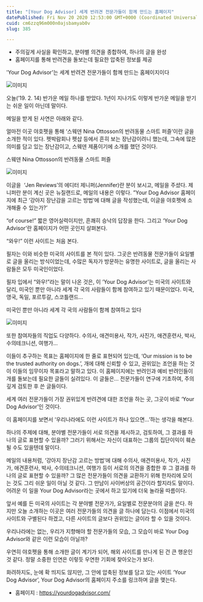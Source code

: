 ```yaml
---
title: "[Your Dog Advisor] 세계 반려견 전문가들이 함께 만드는 홈페이지"
datePublished: Fri Nov 20 2020 12:53:00 GMT+0000 (Coordinated Universal Time)
cuid: cm6zzq96m000n0ajsbamyab0v
slug: 385

---
```



- 주의깊게 사실을 확인하고, 분야별 의견을 종합하여, 하나의 글을 완성
- 홈페이지를 통해 반려견을 돌보는데 필요한 압축된 정보를 제공

'Your Dog Advisor'는 세계 반려견 전문가들이 함께 만드는 홈페이지이다

![이미지](https://cdn.hashnode.com/res/hashnode/image/upload/v1739248626124/239fc5f5-fe5e-40ae-9f0c-4def1114bfab.jpeg)

오늘(’19. 2. 14) 반가운 메일 하나를 받았다. 1년이 지나가도 이렇게 반가운 메일을 받기는 쉬운 일이 아닌데 말이다.

메일을 받게 된 사연은 아래와 같다.

얼마전 이곳 야호펫을 통해 ‘스웨덴 Nina Ottosson의 반려동물 스마트 퍼즐’이란 글을 소개한 적이 있다. 펫박람회나 펫샵 등에서 흔히 보는 장난감이려니 했는데, 그속에 많은 의미를 담고 있는 장난감이고, 스웨덴 제품이기에 소개를 했던 것이다.

스웨덴 Nina Ottosson의 반려동물 스마트 퍼즐

![이미지](https://cdn.hashnode.com/res/hashnode/image/upload/v1739248628045/d5c8610c-1a8d-46e5-a416-670b5b22552f.jpeg)

이글을  ‘Jen Reviews’의 에디터 제니퍼(Jennifer)란 분이 보시고, 메일을 주셨다. 제니퍼란 분이 계신 곳은 뉴질랜드로, 메일의 내용은 이렇다. ”Your Dog Advisor 홈페이지에 최근 ‘강아지 장난감을 고르는 방법’에 대해 글을 작성했는데, 이글을 야호펫에 소개해줄 수 있는가?’

“of course!” 짧은 영어실력이지만, 흔쾌히 승낙의 답장을 한다. 그리고 ‘Your Dog Advisor’란 홈페이지가 어떤 곳인지 살펴본다.

“와우!” 이런 사이트는 처음 본다.

필자는 이와 비슷한 미국의 사이트를 본 적이 있다. 그곳은 반려동물 전문가들이 요일별로 글을 올리는 방식이었는데, 수많은 독자가 방문하는 유명한 사이트로, 글을 올리는 사람들은 모두 미국인이었다.

필자 입에서 “와우!”라는 말이 나온 것은, 이 ‘Your Dog Advisor’는 미국의 사이트와 달리, 미국인 뿐만 아니라 세계 각 국의 사람들이 함께 참여하고 있기 때문이었다. 미국, 영국, 독일, 포르투갈, 스코틀랜드…

미국인 뿐만 아니라 세계 각 국의 사람들이 함께 참여하고 있다

![이미지](https://cdn.hashnode.com/res/hashnode/image/upload/v1739248630255/b0ff3233-e35d-4ee5-9d26-611ba5f5e04e.png)

또한 참여자들의 직업도 다양하다. 수의사, 애견미용사, 작가, 사진가, 애견훈련사, 박사, 수의테크니션, 여행가…

이들이 추구하는 목표는 홈페이지에 한 줄로 표현되어 있는데, ‘Our mission is to be the trusted authority on dogs.’, 개에 대해 신뢰할 수 있고, 권위있는 조언을 하는 것이 이들의 임무이자 목표라고 말하고 있다. 이 홈페이지에는 반려인과 예비 반려인들이 개를 돌보는데 필요한 글들이 실려있다. 이 글들은… 전문가들이 연구에 기초하여, 주의깊게 검토한 후 쓴 글들이다.

세계 여러 전문가들이 가장 권위있게 반려견에 대한 조언을 하는 곳, 그곳이 바로 ‘Your Dog Advisor’인 것이다.

이 홈페이지를 보면서 ‘우리나라에도 이런 사이트가 하나 있으면…’하는 생각을 해본다.

하나의 주제에 대해, 분야별 전문가들이 서로 의견을 제시하고, 검토하여, 그 결과를 하나의 글로 표현할 수 있을까? 그러기 위해서는 자신이 대표하는 그룹의 집단이익이 훼손될 수도 있을텐데 말이다.

메일의 내용처럼, ‘강아지 장난감 고르는 방법’에 대해 수의사, 애견미용사, 작가, 사진가, 애견훈련사, 박사, 수의테크니션, 여행가 등이 서로의 의견을 종합한 후 그 결과를 하나의 글로 표현할 수 있을까? 그 많은 전문가들이 의견을 교환하기 위해 한자리에 모이는 것도 그리 쉬운 일이 아닐 것 같다. 그 만남이 사이버상의 공간이라 할지라도 말이다. 어려운 이 일을 Your Dog Advisor라는 곳에서 하고 있기에 더욱 놀라울 따름이다.

앞서 예를 든 미국의 사이트는 각 분야별 전문가가, 요일별로 전문분야의 글을 쓴다. 하지만 오늘 소개하는 이곳은 여러 전문가들의 의견을 글 하나에 담는다. 이점에서 미국의 사이트와 구별된다 하겠고, 다른 사이트의 글보다 권위있는 글이라 할 수 있을 것이다.

우리나라에는 없는, 우리가 지향해야 할 전문가들의 모습, 그 모습이 바로 Your Dog Advisor와 같은 이런 모습이 아닐까?

우연히 야호펫을 통해 소개한 글이 계기가 되어, 해외 사이트를 만나게 된 건 큰 행운인 것 같다. 정말 소중한 인연은 이렇듯 우연한 기회에 찾아오는가 보다.

화려하지도, 눈에 확 띄지도 않지만, 그 안에 압축된 정보를 담고 있는 사이트 ‘Your Dog Advisor’, Your Dog Advisor의 홈페이지 주소를 링크하며 글을 맺는다.

- 홈페이지 : https://yourdogadvisor.com/